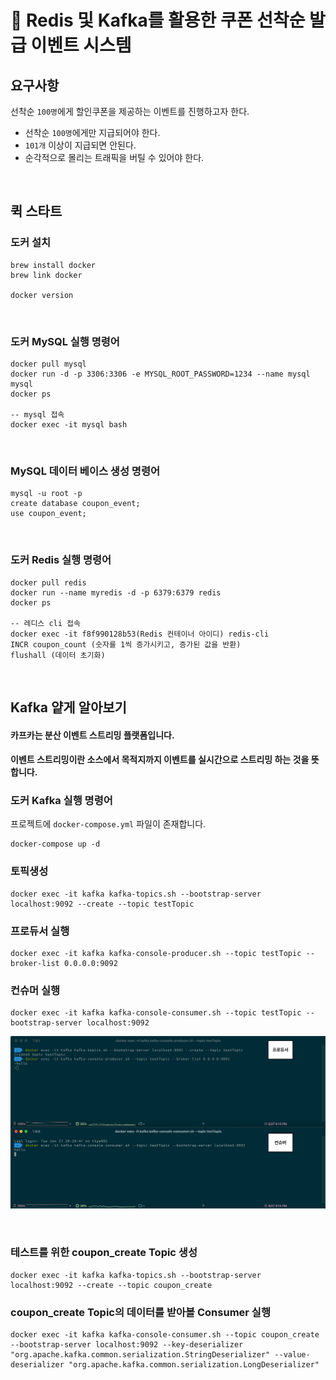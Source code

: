 # 🧸 Redis 및 Kafka를 활용한 쿠폰 선착순 발급 이벤트 시스템

## 요구사항

선착순 `100명`에게 할인쿠폰을 제공하는 이벤트를 진행하고자 한다.

- 선착순 `100명`에게만 지급되어야 한다.
- `101개` 이상이 지급되면 안된다.
- 순각적으로 몰리는 트래픽을 버틸 수 있어야 한다.

<br>

## 퀵 스타트

### 도커 설치

```shell
brew install docker
brew link docker

docker version
```

<br>

### 도커 MySQL 실행 명령어

```shell
docker pull mysql
docker run -d -p 3306:3306 -e MYSQL_ROOT_PASSWORD=1234 --name mysql mysql
docker ps

-- mysql 접속
docker exec -it mysql bash
```

<br>

### MySQL 데이터 베이스 생성 명령어

```shell
mysql -u root -p
create database coupon_event;
use coupon_event;
```

<br>

### 도커 Redis 실행 명령어

```shell
docker pull redis
docker run --name myredis -d -p 6379:6379 redis
docker ps

-- 레디스 cli 접속
docker exec -it f8f990128b53(Redis 컨테이너 아이디) redis-cli
INCR coupon_count (숫자를 1씩 증가시키고, 증가된 값을 반환)
flushall (데이터 초기화)
```

<br>

## Kafka 얕게 알아보기

#### 카프카는 분산 이벤트 스트리밍 플랫폼입니다.

#### 이벤트 스트리밍이란 소스에서 목적지까지 이벤트를 실시간으로 스트리밍 하는 것을 뜻합니다.

### 도커 Kafka 실행 명령어

프로젝트에 `docker-compose.yml` 파일이 존재합니다.

```shell
docker-compose up -d
```

### 토픽생성

```shell
docker exec -it kafka kafka-topics.sh --bootstrap-server localhost:9092 --create --topic testTopic
```

### 프로듀서 실행

```shell
docker exec -it kafka kafka-console-producer.sh --topic testTopic --broker-list 0.0.0.0:9092
```

### 컨슈머 실행

```shell
docker exec -it kafka kafka-console-consumer.sh --topic testTopic --bootstrap-server localhost:9092
```

![img_1.png](kafka-producer-consumer.png)

<br>

### 테스트를 위한 coupon_create Topic 생성
```shell
docker exec -it kafka kafka-topics.sh --bootstrap-server localhost:9092 --create --topic coupon_create
```

### coupon_create Topic의 데이터를 받아볼 Consumer 실행
```shell
docker exec -it kafka kafka-console-consumer.sh --topic coupon_create --bootstrap-server localhost:9092 --key-deserializer "org.apache.kafka.common.serialization.StringDeserializer" --value-deserializer "org.apache.kafka.common.serialization.LongDeserializer"
```